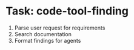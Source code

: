<!-- ---
!-- title: 2025-01-06 11:49:50
!-- author: ywata-note-win
!-- date: /home/ywatanabe/proj/llemacs/workspace/resources/prompts/components/02_tasks/code-tool-finding.md
!-- --- -->

# Task: code-tool-finding
1. Parse user request for requirements
2. Search documentation
3. Format findings for agents